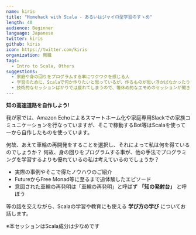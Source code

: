 ```yaml
---
name: kiris
title: "Homehack with Scala - あるいはジャイロ型学習のすゝめ"
length: 40
audience: Beginner
language: Japanese
twitter: kiris
github: kiris
icon: https://twitter.com/kiris
organization: 無職
tags:
  - Intro to Scala, Others
suggestions:
  - 家庭や身の回りをプログラムする事にワクワクを感じる人
  - 学習のために、Scalaで何か作りたいと思っているが、作るものが思い浮かばなかったり、途中で飽きてしまう人
  - 技術的なセッションばかりでは疲れてしまうので、箸休め的なエモめのセッションが聞きたい人
---
```

**知の高速道路を自作しよう!**

我が家では、Amazon Echoによるスマートホーム化や家庭専用Slackでの家族コミュニケーションを行なっていますが、そこで稼動するBot等はScalaを使って一から自作したものを使っています。

何故、あえて車輪の再開発をすることを選択し、それによって私は何を得ているのでしょうか？
何故、身の回りをプログラムする事が、他の手法でプログラミングを学習するよりも優れているの私は考えているのでしょうか？

- 実際の事例やそこで得たノウハウのご紹介
- FutureからFree Monad等に至るまで追体験したエピソード
- 意図された車輪の再発明は「車輪の再発明」と呼ばず **「知の発射台」**  と呼ぼう

等の話を交えながら、Scalaの学習や教育にも使える **学び方の学び** についてお話します。

※本セッションはScala成分は少なめです